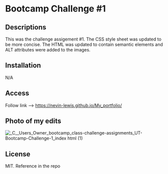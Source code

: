 # Bootcamp Challenge #1

## Descriptions
This was the challenge assigement #1. The CSS style sheet was updated to be more concise. The HTML was updated to contain semantic elements and ALT attributes were added to the images.

## Installation
N/A

## Access
Follow link --> https://nevin-lewis.github.io/My_portfolio/
## Photo of my edits

![_C__Users_Owner_bootcamp_class-challenge-assignments_UT-Bootcamp-Challenge-1_index html (1)](https://user-images.githubusercontent.com/64855834/192432451-11b05c69-d4bd-4220-be55-4009b31d48eb.png)


## License 
MIT. Reference in the repo
